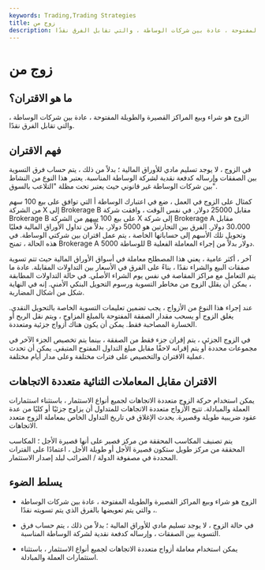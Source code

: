 ```yaml
---
keywords: Trading,Trading Strategies
title: زوج من
description: الزوج هو شراء وبيع المراكز القصيرة والطويلة المفتوحة ، عادة بين شركات الوساطة ، والتي تقابل الفرق نقدًا.
---
```


# زوج من
## ما هو الاقتران؟

الزوج هو شراء وبيع المراكز القصيرة والطويلة المفتوحة ، عادة بين شركات الوساطة ، والتي تقابل الفرق نقدًا.

## فهم الاقتران

في الزوج ، لا يوجد تسليم مادي للأوراق المالية ؛ بدلاً من ذلك ، يتم حساب فرق التسوية بين الصفقات وإرساله كدفعة نقدية لشركة الوساطة المناسبة. يعتبر هذا النوع من النشاط بين شركات الوساطة غير قانوني حيث يعتبر تحت مظلة "التلاعب بالسوق".

كمثال على الزوج في العمل ، ضع في اعتبارك الوساطة أ التي توافق على بيع 100 سهم من الشركة X إلى Brokerage B مقابل 25000 دولار. في نفس الوقت ، وافقت شركة Brokerage B على بيع 100 [سهم](/shares) من الشركة X إلى شركة Brokerage A مقابل 30،000 دولار. الفرق بين التجارتين هو 5000 دولار. بدلاً من تداول الأوراق المالية فعليًا وتحويل تلك الأسهم إلى حساباتها الخاصة ، يتم عمل اقتران بين شركتي الوساطة. في هذه الحالة ، تمنح Brokerage A للوساطة 5000 B دولار بدلاً من إجراء المعاملة الفعلية.

آخر ، أكثر عامية ، يعني هذا المصطلح معاملة في أسواق الأوراق المالية حيث تتم تسوية صفقات البيع والشراء نقدًا ، بناءً على الفرق في الأسعار بين التداولات المقابلة. عادة ما يتم التعامل مع مراكز المقاصة في نفس يوم الشراء الأصلي. في حالة التداولات المطابقة ، يمكن أن يقلل الزوج من مخاطر التسوية ورسوم التحويل البنكي الأمني. إنه في النهاية شكل من أشكال المضاربة.

عند إجراء هذا النوع من الأزواج ، يجب تضمين تعليمات التسوية الخاصة بالتحويل النقدي. يغلق الزوج أو يسحب مقدار الصفقة المفتوحة بالمبلغ المزاوج ، ويتم نقل الربح أو الخسارة المصاحبة فقط. يمكن أن يكون هناك أزواج جزئية ومتعددة.

في الزوج الجزئي ، يتم إقران جزء فقط من الصفقة ، بينما يتم تخصيص الجزء الآخر في مجموعات محددة أو يتم إقرانه لاحقًا مقابل مبلغ التداول المفتوح المتبقي. يمكن أن تحدث عملية الاقتران والتخصيص على فترات مختلفة وعلى مدار أيام مختلفة.

## الاقتران مقابل المعاملات الثنائية متعددة الاتجاهات

يمكن استخدام حركة الزوج متعددة الاتجاهات لجميع أنواع الاستثمار ، باستثناء استثمارات العملة والمبادلة. تتيح الأزواج متعددة الاتجاهات للمتداول أن يزاوج جزئيًا أو كليًا من عدة عقود ضريبية طويلة وقصيرة. يحدث الإغلاق في تاريخ التداول الخاص بمعاملة الزوج متعدد الاتجاهات.

يتم تصنيف المكاسب المحققة من مركز قصير على أنها قصيرة الأجل ؛ المكاسب المحققة من مركز طويل ستكون قصيرة الأجل أو طويلة الأجل ، اعتمادًا على الفترات المحددة في مصفوفة الدولة / الضرائب لبلد إصدار الاستثمار.

## يسلط الضوء

- الزوج هو شراء وبيع المراكز القصيرة والطويلة المفتوحة ، عادة بين شركات الوساطة ، والتي يتم تعويضها بالفرق الذي يتم تسويته نقدًا.

- في حالة الزوج ، لا يوجد تسليم مادي للأوراق المالية ؛ بدلاً من ذلك ، يتم حساب فرق التسوية بين الصفقات ، وإرساله كدفعة نقدية لشركة الوساطة المناسبة.

- يمكن استخدام معاملة أزواج متعددة الاتجاهات لجميع أنواع الاستثمار ، باستثناء استثمارات العملة والمبادلة.

